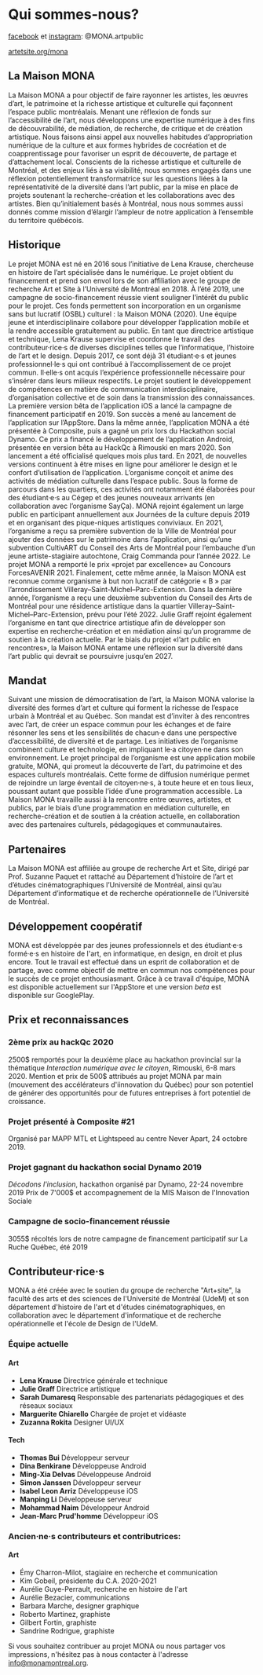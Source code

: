 # Qui sommes-nous? 

[facebook](https://www.facebook.com/MONA.ArtPublic/) et [instagram](https://www.instagram.com/mona.artpublic/): @MONA.artpublic

[artetsite.org/mona](http://www.artetsite.org/mona)

## La Maison MONA

La Maison MONA a pour objectif de faire rayonner les artistes, les œuvres d’art, 
le patrimoine et la richesse artistique et culturelle qui façonnent l’espace public montréalais. 
Menant une réflexion de fonds sur l’accessibilité de l’art, nous développons une expertise numérique 
à des fins de découvrabilité, de médiation, de recherche, de critique et de création artistique. 
Nous faisons ainsi appel aux nouvelles habitudes d’appropriation numérique de la culture et aux formes
hybrides de cocréation et de coapprentissage pour favoriser un esprit de découverte, de partage et 
d’attachement local. Conscients de la richesse artistique et culturelle de Montréal, et des enjeux 
liés à sa visibilité, nous sommes engagés dans une réflexion potentiellement transformatrice sur 
les questions liées à la représentativité de la diversité dans l’art public, par la mise en place de 
projets soutenant la recherche-création et les collaborations avec des artistes. Bien qu’initialement 
basés à Montréal, nous nous sommes aussi donnés comme mission d’élargir l’ampleur de notre application à 
l’ensemble du territoire québécois.

## Historique

Le projet MONA est né en 2016 sous l’initiative de Lena Krause, chercheuse en histoire de l’art spécialisée
dans le numérique. Le projet obtient du financement et prend son envol lors de son affiliation avec le groupe 
de recherche Art et Site à l’Université de Montréal en 2018. À l’été 2019, une campagne de socio-financement
réussie vient souligner l’intérêt du public pour le projet. Ces fonds permettent son incorporation en un 
organisme sans but lucratif (OSBL) culturel : la Maison MONA (2020). Une équipe jeune et interdisciplinaire
collabore pour développer l’application mobile et la rendre accessible gratuitement au public. En tant que 
directrice artistique et technique, Lena Krause supervise et coordonne le travail des contributeur·rice·s de 
diverses disciplines telles que l’informatique, l’histoire de l’art et le design. Depuis 2017, ce sont déjà 31 
étudiant·e·s et jeunes professionnel·le·s qui ont contribué à l’accomplissement de ce projet commun. 
Il·elle·s ont acquis l’expérience professionnelle nécessaire pour s’insérer dans leurs milieux respectifs. 
Le projet soutient le développement de compétences en matière de communication interdisciplinaire, 
d’organisation collective et de soin dans la transmission des connaissances. La première version bêta 
de l’application iOS a lancé la campagne de financement participatif en 2019. Son succès a mené au lancement
de l’application sur l’AppStore. Dans la même année, l’application MONA a été présentée à Composite, 
puis a gagné un prix lors du Hackathon social Dynamo. Ce prix a financé le développement de l’application Android,
présentée en version bêta au HackQc à Rimouski en mars 2020. Son lancement a été officialisé quelques mois plus tard.
En 2021, de nouvelles versions continuent à être mises en ligne pour améliorer le design et le confort d’utilisation
de l’application. L’organisme conçoit et anime des activités de médiation culturelle dans l’espace public. 
Sous la forme de parcours dans les quartiers, ces activités ont notamment été élaborées pour des étudiant·e·s au 
Cégep et des jeunes nouveaux arrivants (en collaboration avec l’organisme SayÇa). MONA rejoint également 
un large public en participant annuellement aux Journées de la culture depuis 2019 et en organisant des 
pique-niques artistiques conviviaux. En 2021, l’organisme a reçu sa première subvention de la Ville de Montréal 
pour ajouter des données sur le patrimoine dans l’application, ainsi qu’une subvention CultivART du Conseil des
Arts de Montréal pour l’embauche d’un jeune artiste-stagiaire autochtone, Craig Commanda pour l’année 2022. 
Le projet MONA a remporté le prix «projet par excellence» au Concours ForcesAVENIR 2021. Finalement, cette
même année, la Maison MONA est reconnue comme organisme à but non lucratif de catégorie « B » par 
l’arrondissement Villeray–Saint-Michel–Parc-Extension. Dans la dernière année, l’organisme a reçu 
une deuxième subvention du Conseil des Arts de Montréal pour une résidence artistique dans la quartier
Villeray–Saint-Michel–Parc-Extension, prévu pour l’été 2022. Julie Graff rejoint également l’organisme 
en tant que directrice artistique afin de développer son expertise en recherche-création et en médiation
ainsi qu’un programme de soutien à la création actuelle. Par le biais du projet «l’art public en rencontres»,
la Maison MONA entame une réflexion sur la diversité dans l’art public qui devrait se poursuivre jusqu’en 2027.

## Mandat

Suivant une mission de démocratisation de l’art, la Maison MONA valorise la diversité des formes d’art
et culture qui forment la richesse de l’espace urbain à Montréal et au Québec. Son mandat est d’inviter
à des rencontres avec l’art, de créer un espace commun pour les échanges et de faire résonner les sens et
les sensibilités de chacun·e dans une perspective d’accessibilité, de diversité et de partage. 
Les initiatives de l’organisme combinent culture et technologie, en impliquant le·a citoyen·ne dans 
son environnement. Le projet principal de l’organisme est une application mobile gratuite, MONA, qui
promeut la découverte de l’art, du patrimoine et des espaces culturels montréalais. Cette forme de diffusion
numérique permet de rejoindre un large éventail de citoyen·ne·s, à toute heure et en tous lieux, poussant 
autant que possible l’idée d’une programmation accessible. La Maison MONA travaille aussi à la rencontre 
entre œuvres, artistes, et publics, par le biais d’une programmation en médiation culturelle, 
en recherche-création et de soutien à la création actuelle, en collaboration avec des partenaires culturels,
pédagogiques et communautaires.

## Partenaires

La Maison MONA est affiliée au groupe de recherche Art et Site, dirigé par Prof. 
Suzanne Paquet et rattaché au Département d’histoire de l’art et d’études cinématographiques 
l’Université de Montréal, ainsi qu’au Département d’informatique et de recherche opérationnelle 
de l’Université de Montréal.

## Développement coopératif

MONA est développée par des jeunes professionnels et des étudiant·e·s formé·e·s en histoire de l'art, en informatique, en design, en droit et plus encore. Tout le travail est effectué dans un esprit de collaboration et de partage, avec comme objectif de mettre en commun nos compétences pour le succès de ce projet enthousiasmant. Grâce à ce travail d'équipe, MONA est disponible actuellement sur l'AppStore et une version *beta* est disponible sur GooglePlay.

## Prix et reconnaissances

### 2ème prix au hackQc 2020

2500$ remportés pour la deuxième place au hackathon provincial sur la thématique *Interaction numérique avec le citoyen*, Rimouski, 6-8 mars 2020.
Mention et prix de 500$ attribués au projet MONA par main (mouvement des accélérateurs d'iinnovation du Québec) pour son potentiel de générer des opportunités pour de futures entreprises à fort potentiel de croissance.

### Projet présenté à Composite #21

Organisé par MAPP MTL et Lightspeed au centre Never Apart, 24 octobre 2019.

### Projet gagnant du hackathon social Dynamo 2019

*Décodons l'inclusion*, hackathon organisé par Dynamo, 22-24 novembre 2019
Prix de 7'000$ et accompagnement de la MIS Maison de l'Innovation Sociale

### Campagne de socio-financement réussie

3055$ récoltés lors de notre campagne de financement participatif sur La Ruche Québec,
été 2019



## Contributeur·rice·s

MONA a été créée avec le soutien du groupe de recherche "Art+site", la faculté des arts et des sciences de l'Université de Montréal (UdeM) et son département d'histoire de l'art et d'études cinématographiques, en collaboration avec le département d'informatique et de recherche opérationnelle et l'école de Design de l'UdeM. 

### Équipe actuelle

#### Art

- **Lena Krause** Directrice générale et technique
- **Julie Graff** Directrice artistique
- **Sarah Dumaresq** Responsable des partenariats pédagogiques et des réseaux sociaux
- **Marguerite Chiarello** Chargée de projet et vidéaste
- **Zuzanna Rokita** Designer UI/UX

#### Tech

- **Thomas Bui** Développeur serveur
- **Dina Benkirane** Développeuse Android
- **Ming-Xia Delvas** Développeuse Android
- **Simon Janssen** Développeur serveur
- **Isabel Leon Arriz** Développeuse iOS
- **Manping Li** Développeuse serveur
- **Mohammad Naim** Développeur Android
- **Jean-Marc Prud'homme** Développeur iOS

### **Ancien·ne·s contributeurs et contributrices:**

#### Art

- Émy Charron-Milot, stagiaire en recherche et communication
- Kim Gobeil, présidente du C.A. 2020-2021
- Aurélie Guye-Perrault, recherche en histoire de l'art
- Aurélie Bezacier, communications
- Barbara Marche, designer graphique
- Roberto Martinez, graphiste
- Gilbert Fortin, graphiste
- Sandrine Rodrigue, graphiste

Si vous souhaitez contribuer au projet MONA ou nous partager vos impressions, n'hésitez pas à nous contacter à l'adresse [info@monamontreal.org](mailto:info@monamontreal.org).

